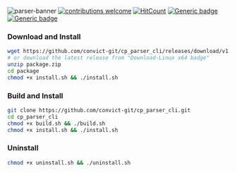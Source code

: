 ![parser-banner](https://user-images.githubusercontent.com/34399448/104093635-b8ea8b80-52b1-11eb-880c-9226b60fc83f.jpg)
[![contributions welcome](https://img.shields.io/badge/contributions-welcome-brightgreen.svg?style=flat)](https://github.com/convict-git/cp_parser_cli/issues) [![HitCount](http://hits.dwyl.com/convict-git/cp_parser_cli.svg)](http://hits.dwyl.com/convict-git/cp_parser_cli)
[![Generic badge](https://img.shields.io/badge/Made%20Out%20of-Frustation-black.svg)](https://www.youtube.com/watch?v=otiMil1kt1Y)
[![Generic badge](https://img.shields.io/badge/Download-Linux%20x64-blue.svg)](https://github.com/convict-git/cp_parser_cli/releases/download/v1.0.0/package.zip)


### Download and Install

```bash
wget https://github.com/convict-git/cp_parser_cli/releases/download/v1.0.0/package.zip
# or download the latest release from "Download-Linux x64 badge"
unzip package.zip
cd package
chmod +x install.sh && ./install.sh
```

### Build and Install

```bash
git clone https://github.com/convict-git/cp_parser_cli.git
cd cp_parser_cli
chmod +x build.sh && ./build.sh
chmod +x install.sh && ./install.sh
```

### Uninstall
```bash
chmod +x uninstall.sh && ./uninstall.sh
```
